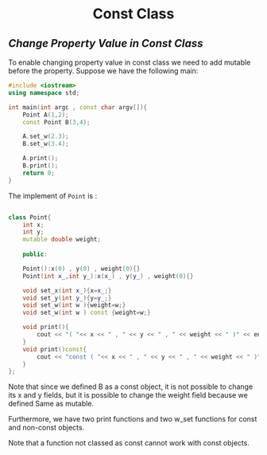 #
<h1 align="center">Const Class</h1>

## *Change Property Value  in Const Class*
To enable changing property value  in const class we need to add mutable before the property.
Suppose we have the following main:
```cpp
#include <iostream>
using namespace std;

int main(int argc , const char argv[]){
    Point A(1,2);
    const Point B(3,4);

    A.set_w(2.3);
    B.set_w(3.4);

    A.print();
    B.print();
    return 0;
}
```
The implement of `Point` is :
```cpp

class Point{
    int x;
    int y;
    mutable double weight;
    
    public:

    Point():x(0) , y(0) , weight(0){}
    Point(int x_,int y_):x(x_) , y(y_) , weight(0){}

    void set_x(int x_){x=x_;}
    void set_y(int y_){y=y_;}
    void set_w(int w ){weight=w;}
    void set_w(int w ) const {weight=w;}

    void print(){
        cout << "( "<< x << " , " << y << " , " << weight << " )" << endl;
    }
    void print()const{
        cout << "const ( "<< x << " , " << y << " , " << weight << " )" << endl;
    }
};

```

Note that since we defined B as a const object, it is not possible to change its x and y fields, but it is possible to change the weight field because we defined
Same as mutable.

Furthermore, we have two print functions and two w_set functions for const and non-const objects.

Note that a function not classed as const cannot work with const objects.
